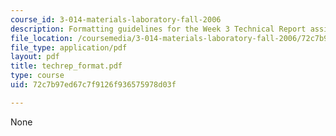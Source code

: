```yaml
---
course_id: 3-014-materials-laboratory-fall-2006
description: Formatting guidelines for the Week 3 Technical Report assignment.
file_location: /coursemedia/3-014-materials-laboratory-fall-2006/72c7b97ed67c7f9126f936575978d03f_techrep_format.pdf
file_type: application/pdf
layout: pdf
title: techrep_format.pdf
type: course
uid: 72c7b97ed67c7f9126f936575978d03f

---
```

None